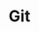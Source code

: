 ---
title           : "Git"
layout          : category
taxonomy        : "Git"
permalink       : /Git/
---